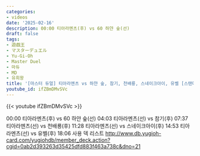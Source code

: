 ```yaml
---
categories:
- videos
date: '2025-02-16'
description: 00:00 티아라멘츠(후) vs 60 하얀 숲(선)
draft: false
tags:
- 遊戯王
- マスターデュエル
- Yu-Gi-Oh
- Master Duel
- 마듀
- MD
- 유희왕
title: '[마스터 듀얼] 티아라멘츠 vs 하얀 숲, 참기, 천배룡, 스네이크아이, 유벨 [스탠다드]'
youtube_id: ifZBmDMvSVc
---
```



{{< youtube ifZBmDMvSVc >}}

00:00 티아라멘츠(후) vs 60 하얀 숲(선)
04:03 티아라멘츠(선) vs 참기(후)
07:37 티아라멘츠(선) vs 천배룡(후)
11:28 티아라멘츠(선) vs 스네이크아이(후)
14:53 티아라멘츠(선) vs 유벨(후)
18:06 사용 덱 리스트
http://www.db.yugioh-card.com/yugiohdb/member_deck.action?cgid=0ab2d393263d35425dfd883f463a738c&dno=21